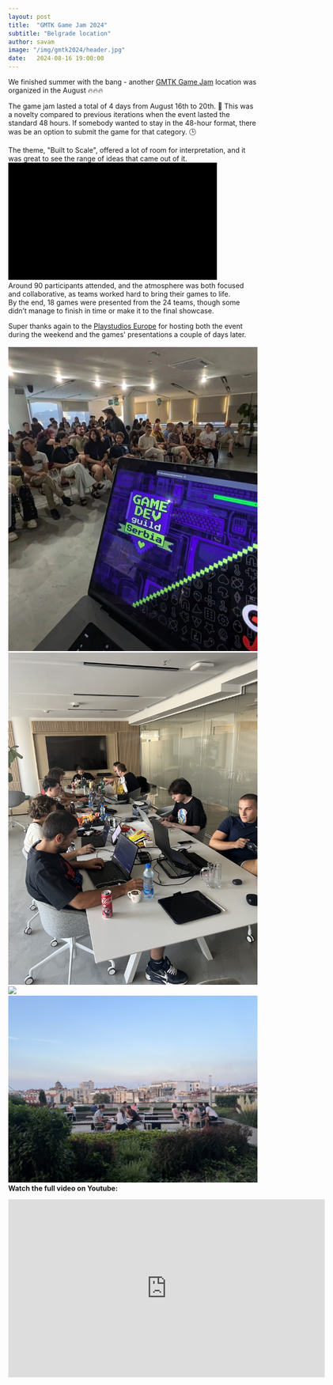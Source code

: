 ```yaml
---
layout: post
title:  "GMTK Game Jam 2024"
subtitle: "Belgrade location"
author: savam
image: "/img/gmtk2024/header.jpg"
date:   2024-08-16 19:00:00
---
```


We finished summer with the bang - another [GMTK Game Jam](https://itch.io/jam/gmtk-2024) location was organized in the August 🔥🔥🔥<br />

The game jam lasted a total of 4 days from August 16th to 20th. 🚀 This was a novelty compared to previous iterations when the event lasted the standard 48 hours. If somebody wanted to stay in the 48-hour format, there was be an option to submit the game for that category. 🕒
<br />

The theme, "Built to Scale", offered a lot of room for interpretation, and it was great to see the range of ideas that came out of it. <br />
<img class="def_image" src="/img/gmtk2024/Theme Reveal_1.gif" />
<br />
Around 90 participants attended, and the atmosphere was both focused and collaborative, as teams worked hard to bring their games to life.<br />
By the end, 18 games were presented from the 24 teams, though some didn’t manage to finish in time or make it to the final showcase.<br />

Super thanks again to the [Playstudios Europe](https://www.linkedin.com/company/playstudios-europe/) for hosting both the event during the weekend and the games' presentations a couple of days later.<br />
<br />
<img class="def_image" src="/img/gmtk2024/photo1.jpg" />
<br />
<img class="def_image" src="/img/gmtk2024/photo2.jpg" />
<br />
<img class="def_image" src="/img/gmtk2024/photo3.jpg" />
<br />
<img class="def_image" src="/img/gmtk2024/photo4.jpg" />
<br />
**Watch the full video on Youtube:**<br />
<iframe width="640" height="360" src="https://www.youtube.com/embed/Y_GBPaCEPc0?rel=0" frameborder="0" allowfullscreen></iframe><br />